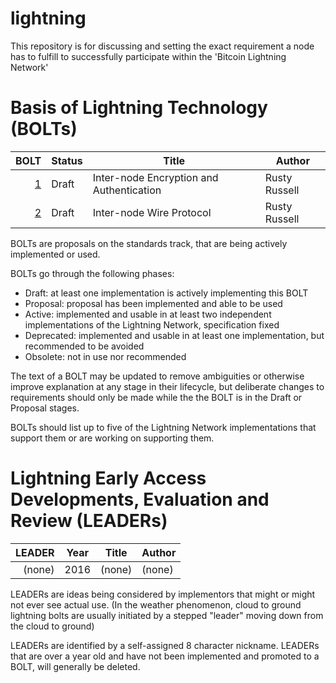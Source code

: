 # lightning

This repository is for discussing and setting the exact requirement a node has to fulfill to successfully participate within the 'Bitcoin Lightning Network'

# Basis of Lightning Technology (BOLTs)

BOLT | Status     | Title                                    | Author        |
----:|------------|------------------------------------------|---------------|
 [1] | Draft      | Inter-node Encryption and Authentication | Rusty Russell |
 [2] | Draft      | Inter-node Wire Protocol                 | Rusty Russell |
 
[1]: bolts/01-encryption.md
[2]: bolts/02-wire-protocol.md

BOLTs are proposals on the standards track, that are being actively implemented or used.

BOLTs go through the following phases:

 * Draft: at least one implementation is actively implementing this BOLT
 * Proposal: proposal has been implemented and able to be used
 * Active: implemented and usable in at least two independent implementations of the Lightning Network, specification fixed
 * Deprecated: implemented and usable in at least one implementation, but recommended to be avoided
 * Obsolete: not in use nor recommended

The text of a BOLT may be updated to remove ambiguities or otherwise
improve explanation at any stage in their lifecycle, but deliberate
changes to requirements should only be made while the the BOLT is in
the Draft or Proposal stages.

BOLTs should list up to five of the Lightning Network implementations
that support them or are working on supporting them.

# Lightning Early Access Developments, Evaluation and Review (LEADERs)

LEADER | Year | Title                               | Author
------:|------|-------------------------------------|-----------
(none) | 2016 | (none)                              | (none)

LEADERs are ideas being considered by implementors that might or might
not ever see actual use.  (In the weather phenomenon, cloud to ground
lightning bolts are usually initiated by a stepped "leader" moving down
from the cloud to ground)

LEADERs are identified by a self-assigned 8 character nickname. LEADERs
that are over a year old and have not been implemented and promoted to
a BOLT, will generally be deleted.

